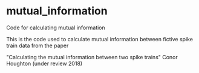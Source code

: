 # mutual_information
Code for calculating mutual information

This is the code used to calculate mutual information between fictive spike train data from the paper 

"Calculating the mutual information between two spike trains"
Conor Houghton
(under review 2018)
